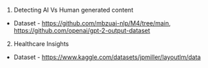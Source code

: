 1. Detecting AI Vs Human generated content
  - Dataset - https://github.com/mbzuai-nlp/M4/tree/main, https://github.com/openai/gpt-2-output-dataset
2. Healthcare Insights
  - Dataset - https://www.kaggle.com/datasets/jpmiller/layoutlm/data
